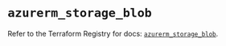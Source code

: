 # `azurerm_storage_blob`

Refer to the Terraform Registry for docs: [`azurerm_storage_blob`](https://registry.terraform.io/providers/hashicorp/azurerm/4.35.0/docs/resources/storage_blob).
